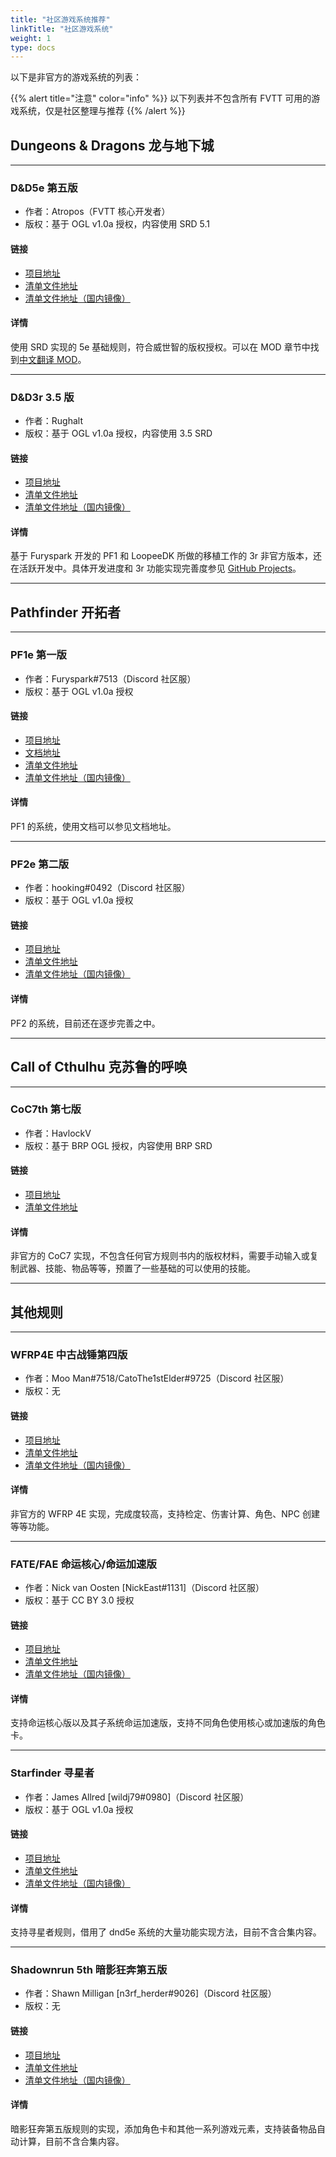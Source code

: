 ```yaml
---
title: "社区游戏系统推荐"
linkTitle: "社区游戏系统"
weight: 1
type: docs
---
```


以下是非官方的游戏系统的列表：

{{% alert title="注意" color="info" %}}
以下列表并不包含所有 FVTT 可用的游戏系统，仅是社区整理与推荐
{{% /alert %}}


## Dungeons & Dragons 龙与地下城

---

### D&D5e 第五版
- 作者：Atropos（FVTT 核心开发者）
- 版权：基于 OGL v1.0a 授权，内容使用 SRD 5.1
#### 链接
- [项目地址](https://gitlab.com/foundrynet/dnd5e)
- [清单文件地址](https://gitlab.com/foundrynet/dnd5e/raw/master/system.json)
- [清单文件地址（国内镜像）](https://cdn.sbea.in/gitlab.com/foundrynet/dnd5e/raw/master/system.json)
#### 详情
使用 SRD 实现的 5e 基础规则，符合威世智的版权授权。可以在 MOD 章节中找到[中文翻译 MOD](../mods/#5e-中文化)。

---

### D&D3r 3.5 版
- 作者：Rughalt
- 版权：基于 OGL v1.0a 授权，内容使用 3.5 SRD
#### 链接
- [项目地址](https://github.com/Rughalt/D35E)
- [清单文件地址](http://dragonshorn.info/dnd35e/system.json)
- [清单文件地址（国内镜像）](https://cdn.sbea.in/dragonshorn.info/dnd35e/system.json)
#### 详情
基于 Furyspark 开发的 PF1 和 LoopeeDK 所做的移植工作的 3r 非官方版本，还在活跃开发中。具体开发进度和 3r 功能实现完善度参见 [GitHub Projects](https://github.com/Rughalt/D35E/projects/1)。

---

## Pathfinder 开拓者

---

### PF1e 第一版
- 作者：Furyspark#7513（Discord 社区服）
- 版权：基于 OGL v1.0a 授权
#### 链接
- [项目地址](https://gitlab.com/Furyspark/foundryvtt-pathfinder1)
- [文档地址](https://furyspark.gitlab.io/foundryvtt-pathfinder1-doc)
- [清单文件地址](https://gitlab.com/Furyspark/foundryvtt-pathfinder1/-/raw/master/system.json)
- [清单文件地址（国内镜像）](https://cdn.sbea.in/gitlab.com/Furyspark/foundryvtt-pathfinder1/-/raw/master/system.json)
#### 详情
PF1 的系统，使用文档可以参见文档地址。

---

### PF2e 第二版
- 作者：hooking#0492（Discord 社区服）
- 版权：基于 OGL v1.0a 授权
#### 链接
- [项目地址](https://gitlab.com/hooking/foundry-vtt---pathfinder-2e)
- [清单文件地址](https://gitlab.com/hooking/foundry-vtt---pathfinder-2e/-/jobs/artifacts/release/raw/system.json?job=build)
- [清单文件地址（国内镜像）](https://cdn.sbea.in/gitlab.com/hooking/foundry-vtt---pathfinder-2e/-/jobs/artifacts/release/raw/system.json)
#### 详情
PF2 的系统，目前还在逐步完善之中。

---

## Call of Cthulhu 克苏鲁的呼唤

---

### CoC7th 第七版
- 作者：HavlockV
- 版权：基于 BRP OGL 授权，内容使用 BRP SRD
#### 链接
- [项目地址](https://github.com/HavlockV/CoC7-FoundryVTT)
- [清单文件地址](https://raw.githubusercontent.com/HavlockV/CoC7-FoundryVTT/master/system.json)
#### 详情
非官方的 CoC7 实现，不包含任何官方规则书内的版权材料，需要手动输入或复制武器、技能、物品等等，预置了一些基础的可以使用的技能。

---

## 其他规则

---

### WFRP4E 中古战锤第四版
- 作者：Moo Man#7518/CatoThe1stElder#9725（Discord 社区服）
- 版权：无
#### 链接
- [项目地址](https://github.com/CatoThe1stElder/WFRP-4th-Edition-FoundryVTT)
- [清单文件地址](https://raw.githubusercontent.com/CatoThe1stElder/WFRP-4th-Edition-FoundryVTT/stable/system.json)
- [清单文件地址（国内镜像）](https://cdn.sbea.in/raw.githubusercontent.com/CatoThe1stElder/WFRP-4th-Edition-FoundryVTT/stable/system.json)
#### 详情
非官方的 WFRP 4E 实现，完成度较高，支持检定、伤害计算、角色、NPC 创建等等功能。

---

### FATE/FAE 命运核心/命运加速版
- 作者：Nick van Oosten [NickEast#1131]（Discord 社区服）
- 版权：基于 CC BY 3.0 授权
#### 链接
- [项目地址](https://gitlab.com/foundry-projects/fate)
- [清单文件地址](https://gitlab.com/foundry-projects/fate/raw/master/src/system.json)
- [清单文件地址（国内镜像）](https://cdn.sbea.in/gitlab.com/foundry-projects/fate/raw/master/src/system.json)
#### 详情
支持命运核心版以及其子系统命运加速版，支持不同角色使用核心或加速版的角色卡。

---

### Starfinder 寻星者
- 作者：James Allred [wildj79#0980]（Discord 社区服）
- 版权：基于 OGL v1.0a 授权
#### 链接
- [项目地址](https://github.com/wildj79/foundryvtt-starfinder)
- [清单文件地址](https://raw.githubusercontent.com/wildj79/foundryvtt-starfinder/master/system.json)
- [清单文件地址（国内镜像）](https://cdn.sbea.in/raw.githubusercontent.com/wildj79/foundryvtt-starfinder/master/system.json)
#### 详情
支持寻星者规则，借用了 dnd5e 系统的大量功能实现方法，目前不含合集内容。

---

### Shadownrun 5th 暗影狂奔第五版
- 作者：Shawn Milligan [n3rf_herder#9026]（Discord 社区服）
- 版权：无
#### 链接
- [项目地址](https://github.com/smilligan93/SR5-FoundryVTT)
- [清单文件地址](https://raw.githubusercontent.com/smilligan93/SR5-FoundryVTT/master/system.json)
- [清单文件地址（国内镜像）](https://cdn.sbea.in/raw.githubusercontent.com/smilligan93/SR5-FoundryVTT/master/system.json)
#### 详情
暗影狂奔第五版规则的实现，添加角色卡和其他一系列游戏元素，支持装备物品自动计算，目前不含合集内容。
